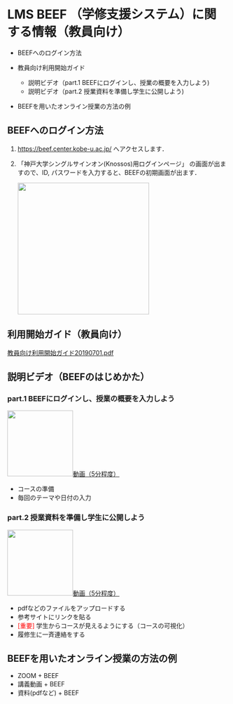 # LMS BEEF （学修支援システム）に関する情報（教員向け）
- BEEFへのログイン方法
- 教員向け利用開始ガイド
  - 説明ビデオ（part.1 BEEFにログインし、授業の概要を入力しよう)
  - 説明ビデオ（part.2 授業資料を準備し学生に公開しよう)

- BEEFを用いたオンライン授業の方法の例


## BEEFへのログイン方法
  1. https://beef.center.kobe-u.ac.jp/ へアクセスします． 
  2. 「神戸大学シングルサインオン(Knossos)用ログインページ」 の画面が出ますので、ID, パスワードを入力すると、BEEFの初期画面が出ます．
  
      <img src="https://kureedu.github.io/redu_info/Beef/KobeUSSO.jpg" width="300">

## 利用開始ガイド（教員向け）
[教員向け利用開始ガイド20190701.pdf](https://kureedu.github.io/redu_info/Beef/教員向け利用開始ガイド20190701.pdf)

## 説明ビデオ（BEEFのはじめかた）
### part.1 BEEFにログインし、授業の概要を入力しよう
<img src="https://kureedu.github.io/redu_info/Beef/BEEFpart1Title.jpg" width="150">[動画（5分程度）](https://drive.google.com/file/d/1vs9vFEosnRBS8VPnc8rmPTf9W3wXbMVl/view?usp=sharing)

- コースの準備
- 毎回のテーマや日付の入力

### part.2 授業資料を準備し学生に公開しよう
<img src="https://kureedu.github.io/redu_info/Beef/BEEFpart2Title.png" width="150">[動画（5分程度）](https://drive.google.com/file/d/1JSgZcQuRHvgdku0fi8SMEVfAlodDC9BK/view?usp=sharing)

- pdfなどのファイルをアップロードする
- 参考サイトにリンクを貼る
- <span style="color: red; ">[重要]</span> 学生からコースが見えるようにする（コースの可視化）
- 履修生に一斉連絡をする

## BEEFを用いたオンライン授業の方法の例
- ZOOM + BEEF 
- 講義動画 + BEEF
- 資料(pdfなど) + BEEF
